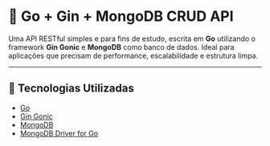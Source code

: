# 🧩 Go + Gin + MongoDB CRUD API

Uma API RESTful simples e para fins de estudo, escrita em **Go** utilizando o framework **Gin Gonic** e **MongoDB** como banco de dados. Ideal para aplicações que precisam de performance, escalabilidade e estrutura limpa.

---

## 🚀 Tecnologias Utilizadas

- [Go](https://golang.org/)
- [Gin Gonic](https://gin-gonic.com/)
- [MongoDB](https://www.mongodb.com/)
- [MongoDB Driver for Go](https://pkg.go.dev/go.mongodb.org/mongo-driver)



